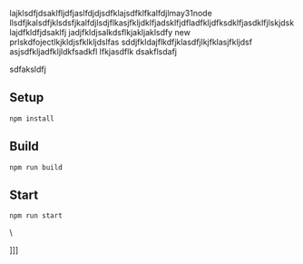 lajklsdfjdsaklfljdfjaslfdjdjsdfklajsdfklfkalfdjlmay31node
llsdfjkalsdfjklsdsfjkalfdjlsdjflkasjfkljdklfjadsklfjdfladfkljdfksdklfjasdklfjlskjdsklajdfkldfjdsaklfj
jadjfkldjsalkdsflkjakljaklsdfy new prlskdfojectlkjkldjsfklkljdslfas
sddjfkldajflkdfjklasdfjlkjfklasjfkljdsf
asjsdfkljadfkljldkfsadkfl
lfkjasdflk
dsakflsdafj


sdfaksldfj



## Setup


`npm install`

## Build

`npm run build`

## Start

`npm run start`










\





]]]

